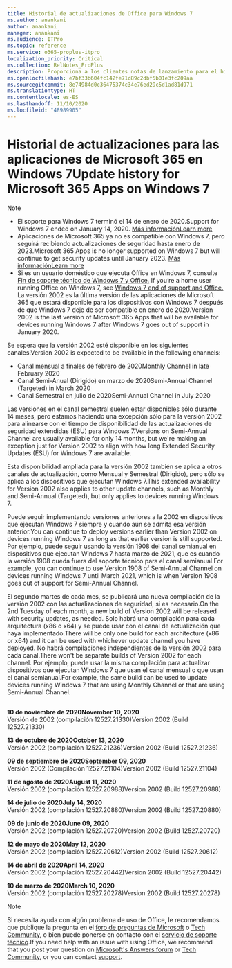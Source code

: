 ```yaml
---
title: Historial de actualizaciones de Office para Windows 7
ms.author: anankani
author: anankani
manager: anankani
ms.audience: ITPro
ms.topic: reference
ms.service: o365-proplus-itpro
localization_priority: Critical
ms.collection: RelNotes_ProPlus
description: Proporciona a los clientes notas de lanzamiento para el historial de actualizaciones de las aplicaciones de Microsoft 365 para Windows 7
ms.openlocfilehash: e7bf33b604fc142fe71c89c2dbf5b01e3fc209aa
ms.sourcegitcommit: 8e74984d0c36475374c34e76ed29c5d1ad81d971
ms.translationtype: HT
ms.contentlocale: es-ES
ms.lasthandoff: 11/10/2020
ms.locfileid: "48989905"
---
```

# <a name="update-history-for-microsoft-365-apps-on-windows-7"></a><span data-ttu-id="f0380-103">Historial de actualizaciones para las aplicaciones de Microsoft 365 en Windows 7</span><span class="sxs-lookup"><span data-stu-id="f0380-103">Update history for Microsoft 365 Apps on Windows 7</span></span> 

 > [!NOTE]
>
>- <span data-ttu-id="f0380-104">El soporte para Windows 7 terminó el 14 de enero de 2020.</span><span class="sxs-lookup"><span data-stu-id="f0380-104">Support for Windows 7 ended on January 14, 2020.</span></span> [<span data-ttu-id="f0380-105">Más información</span><span class="sxs-lookup"><span data-stu-id="f0380-105">Learn more</span></span>](https://www.microsoft.com/microsoft-365/windows/end-of-windows-7-support?rtc=1)
>- <span data-ttu-id="f0380-106">Aplicaciones de Microsoft 365 ya no es compatible con Windows 7, pero seguirá recibiendo actualizaciones de seguridad hasta enero de 2023.</span><span class="sxs-lookup"><span data-stu-id="f0380-106">Microsoft 365 Apps is no longer supported on Windows 7 but will continue to get security updates until January 2023.</span></span> [<span data-ttu-id="f0380-107">Más información</span><span class="sxs-lookup"><span data-stu-id="f0380-107">Learn more</span></span>](https://docs.microsoft.com/DeployOffice/windows-7-support)
>- <span data-ttu-id="f0380-108">Si es un usuario doméstico que ejecuta Office en Windows 7, consulte [Fin de soporte técnico de Windows 7 y Office.](https://support.office.com/en-us/article/windows-7-end-of-support-and-office-78f20fab-b57b-44d7-8368-06a8493f3cb9?ui=en-US&rs=en-US&ad=US) </span><span class="sxs-lookup"><span data-stu-id="f0380-108">If you’re a home user running Office on Windows 7, see [Windows 7 end of support and Office.](https://support.office.com/en-us/article/windows-7-end-of-support-and-office-78f20fab-b57b-44d7-8368-06a8493f3cb9?ui=en-US&rs=en-US&ad=US)</span></span>
<span data-ttu-id="f0380-109">La versión 2002 es la última versión de las aplicaciones de Microsoft 365 que estará disponible para los dispositivos con Windows 7 después de que Windows 7 deje de ser compatible en enero de 2020.</span><span class="sxs-lookup"><span data-stu-id="f0380-109">Version 2002 is the last version of Microsoft 365 Apps that will be available for devices running Windows 7 after Windows 7 goes out of support in January 2020.</span></span>  

<span data-ttu-id="f0380-110">Se espera que la versión 2002 esté disponible en los siguientes canales:</span><span class="sxs-lookup"><span data-stu-id="f0380-110">Version 2002 is expected to be available in the following channels:</span></span>
- <span data-ttu-id="f0380-111">Canal mensual a finales de febrero de 2020</span><span class="sxs-lookup"><span data-stu-id="f0380-111">Monthly Channel in late February 2020</span></span>
- <span data-ttu-id="f0380-112">Canal Semi-Anual (Dirigido) en marzo de 2020</span><span class="sxs-lookup"><span data-stu-id="f0380-112">Semi-Annual Channel (Targeted) in March 2020</span></span>
- <span data-ttu-id="f0380-113">Canal Semestral en julio de 2020</span><span class="sxs-lookup"><span data-stu-id="f0380-113">Semi-Annual Channel in July 2020</span></span>

<span data-ttu-id="f0380-114">Las versiones en el canal semestral suelen estar disponibles sólo durante 14 meses, pero estamos haciendo una excepción sólo para la versión 2002 para alinearse con el tiempo de disponibilidad de las actualizaciones de seguridad extendidas (ESU) para Windows 7.</span><span class="sxs-lookup"><span data-stu-id="f0380-114">Versions on Semi-Annual Channel are usually available for only 14 months, but we're making an exception just for Version 2002 to align with how long Extended Security Updates (ESU) for Windows 7 are available.</span></span>

<span data-ttu-id="f0380-115">Esta disponibilidad ampliada para la versión 2002 también se aplica a otros canales de actualización, como Mensual y Semestral (Dirigido), pero sólo se aplica a los dispositivos que ejecutan Windows 7.</span><span class="sxs-lookup"><span data-stu-id="f0380-115">This extended availability for Version 2002 also applies to other update channels, such as Monthly and Semi-Annual (Targeted), but only applies to devices running Windows 7.</span></span>

<span data-ttu-id="f0380-116">Puede seguir implementando versiones anteriores a la 2002 en dispositivos que ejecutan Windows 7 siempre y cuando aún se admita esa versión anterior.</span><span class="sxs-lookup"><span data-stu-id="f0380-116">You can continue to deploy versions earlier than Version 2002 on devices running Windows 7 as long as that earlier version is still supported.</span></span> <span data-ttu-id="f0380-117">Por ejemplo, puede seguir usando la versión 1908 del canal semianual en dispositivos que ejecutan Windows 7 hasta marzo de 2021, que es cuando la versión 1908 queda fuera del soporte técnico para el canal semianual.</span><span class="sxs-lookup"><span data-stu-id="f0380-117">For example, you can continue to use Version 1908 of Semi-Annual Channel on devices running Windows 7 until March 2021, which is when Version 1908 goes out of support for Semi-Annual Channel.</span></span>

<span data-ttu-id="f0380-118">El segundo martes de cada mes, se publicará una nueva compilación de la versión 2002 con las actualizaciones de seguridad, si es necesario.</span><span class="sxs-lookup"><span data-stu-id="f0380-118">On the 2nd Tuesday of each month, a new build of Version 2002 will be released with security updates, as needed.</span></span> <span data-ttu-id="f0380-119">Solo habrá una compilación para cada arquitectura (x86 o x64) y se puede usar con el canal de actualización que haya implementado.</span><span class="sxs-lookup"><span data-stu-id="f0380-119">There will be only one build for each architecture (x86 or x64) and it can be used with whichever update channel you have deployed.</span></span> <span data-ttu-id="f0380-120">No habrá compilaciones independientes de la versión 2002 para cada canal.</span><span class="sxs-lookup"><span data-stu-id="f0380-120">There won't be separate builds of Version 2002 for each channel.</span></span> <span data-ttu-id="f0380-121">Por ejemplo, puede usar la misma compilación para actualizar dispositivos que ejecutan Windows 7 que usan el canal mensual o que usan el canal semianual.</span><span class="sxs-lookup"><span data-stu-id="f0380-121">For example, the same build can be used to update devices running Windows 7 that are using Monthly Channel or that are using Semi-Annual Channel.</span></span>

##

[//]: # (NO ELIMINAR)

<span data-ttu-id="f0380-123">**10 de noviembre de 2020**</span><span class="sxs-lookup"><span data-stu-id="f0380-123">**November 10, 2020**</span></span><br/>
<span data-ttu-id="f0380-124">Versión de 2002 (compilación 12527.21330)</span><span class="sxs-lookup"><span data-stu-id="f0380-124">Version 2002 (Build 12527.21330)</span></span><br/>

<span data-ttu-id="f0380-125">**13 de octubre de 2020**</span><span class="sxs-lookup"><span data-stu-id="f0380-125">**October 13, 2020**</span></span><br/>
<span data-ttu-id="f0380-126">Versión 2002 (compilación 12527.21236)</span><span class="sxs-lookup"><span data-stu-id="f0380-126">Version 2002 (Build 12527.21236)</span></span><br/>

<span data-ttu-id="f0380-127">**09 de septiembre de 2020**</span><span class="sxs-lookup"><span data-stu-id="f0380-127">**September 09, 2020**</span></span><br/>
<span data-ttu-id="f0380-128">Versión 2002 (Compilación 12527.21104)</span><span class="sxs-lookup"><span data-stu-id="f0380-128">Version 2002 (Build 12527.21104)</span></span><br/>

<span data-ttu-id="f0380-129">**11 de agosto de 2020**</span><span class="sxs-lookup"><span data-stu-id="f0380-129">**August 11, 2020**</span></span><br/>
<span data-ttu-id="f0380-130">Versión 2002 (compilación 12527.20988)</span><span class="sxs-lookup"><span data-stu-id="f0380-130">Version 2002 (Build 12527.20988)</span></span><br/>

<span data-ttu-id="f0380-131">**14 de julio de 2020**</span><span class="sxs-lookup"><span data-stu-id="f0380-131">**July 14, 2020**</span></span><br/>
<span data-ttu-id="f0380-132">Versión 2002 (compilación 12527.20880)</span><span class="sxs-lookup"><span data-stu-id="f0380-132">Version 2002 (Build 12527.20880)</span></span><br/>

<span data-ttu-id="f0380-133">**09 de junio de 2020**</span><span class="sxs-lookup"><span data-stu-id="f0380-133">**June 09, 2020**</span></span><br/>
<span data-ttu-id="f0380-134">Versión 2002 (compilación 12527.20720)</span><span class="sxs-lookup"><span data-stu-id="f0380-134">Version 2002 (Build 12527.20720)</span></span><br/>

<span data-ttu-id="f0380-135">**12 de mayo de 2020**</span><span class="sxs-lookup"><span data-stu-id="f0380-135">**May 12, 2020**</span></span><br/>
<span data-ttu-id="f0380-136">Versión 2002 (compilación 12527.20612)</span><span class="sxs-lookup"><span data-stu-id="f0380-136">Version 2002 (Build 12527.20612)</span></span><br/>

<span data-ttu-id="f0380-137">**14 de abril de 2020**</span><span class="sxs-lookup"><span data-stu-id="f0380-137">**April 14, 2020**</span></span><br/>
<span data-ttu-id="f0380-138">Versión 2002 (compilación 12527.20442)</span><span class="sxs-lookup"><span data-stu-id="f0380-138">Version 2002 (Build 12527.20442)</span></span><br/>

<span data-ttu-id="f0380-139">**10 de marzo de 2020**</span><span class="sxs-lookup"><span data-stu-id="f0380-139">**March 10, 2020**</span></span><br/>
<span data-ttu-id="f0380-140">Versión 2002 (compilación 12527.20278)</span><span class="sxs-lookup"><span data-stu-id="f0380-140">Version 2002 (Build 12527.20278)</span></span><br/>




> [!NOTE]
> <span data-ttu-id="f0380-141">Si necesita ayuda con algún problema de uso de Office, le recomendamos que publique la pregunta en el [foro de preguntas de Microsoft](https://answers.microsoft.com/) o [Tech Community](https://techcommunity.microsoft.com/), o bien puede ponerse en contacto con el [servicio de soporte técnico](https://support.microsoft.com/contactus).</span><span class="sxs-lookup"><span data-stu-id="f0380-141">If you need help with an issue with using Office, we recommend that you post your question on [Microsoft's Answers forum](https://answers.microsoft.com/) or [Tech Community](https://techcommunity.microsoft.com/), or you can contact [support](https://support.microsoft.com/contactus).</span></span>
